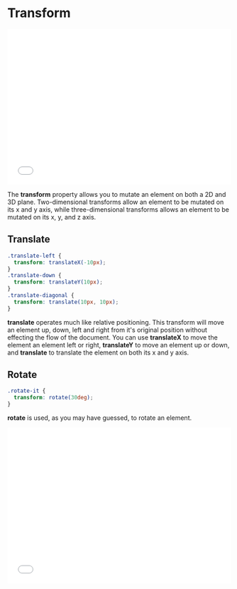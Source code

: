 # Transform

<iframe height='350' scrolling='no' src='//codepen.io/theponti/embed/VYpqRg/' frameborder='no' allowtransparency='true' allowfullscreen='true' style='width: 100%;'>See the Pen <a href='http://codepen.io/theponti/pen/VYpqRg/'>VYpqRg</a> by CJ Ponti (<a href='http://codepen.io/theponti'>@theponti</a>) on <a href='http://codepen.io'>CodePen</a>.
</iframe>

The **transform** property allows you to mutate an element on both a 2D and 3D
plane. Two-dimensional transforms allow an element to be mutated on its x and
y axis, while three-dimensional transforms allows an element to be mutated on
its x, y, and z axis.

## Translate

```css
.translate-left {
  transform: translateX(-10px);
}
.translate-down {
  transform: translateY(10px);
}
.translate-diagonal {
  transform: translate(10px, 10px);
}
```

**translate** operates much like relative positioning. This transform will move an
element up, down, left and right from it's original position without effecting
the flow of the document. You can use **translateX** to move the element an element
left or right, **translateY** to move an element up or down, and **translate** to
translate the element on both its x and y axis.

## Rotate

```css
.rotate-it {
  transform: rotate(30deg);
}
```

**rotate** is used, as you may have guessed, to rotate an element.

<iframe height='350' scrolling='no' src='//codepen.io/theponti/embed/dPvwmq/' frameborder='no' allowtransparency='true' allowfullscreen='true' style='width: 100%;'>See the Pen <a href='http://codepen.io/theponti/pen/dPvwmq/'>dPvwmq</a> by CJ Ponti (<a href='http://codepen.io/theponti'>@theponti</a>) on <a href='http://codepen.io'>CodePen</a>.
</iframe>
